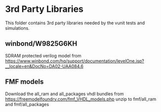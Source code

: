 # 3rd Party Libraries

This folder contains 3rd party libraries needed by the vunit tests and 
simulations.

## winbond/W9825G6KH

SDRAM protected verilog model from https://www.winbond.com/hq/support/documentation/levelOne.jsp?__locale=en&DocNo=DA02-UAA084.6

## FMF models

Download the all_ram and all_packages vhdl bundles from https://freemodelfoundry.com/fmf_VHDL_models.php
unzip to fmf/all_ram and fmf/all_packages

